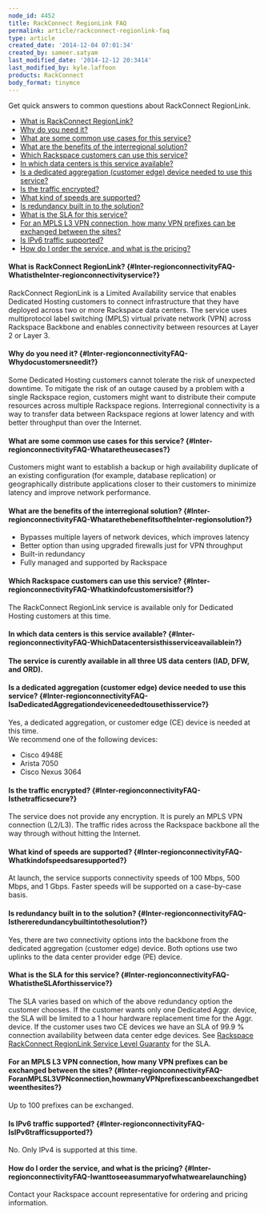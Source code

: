 ```yaml
---
node_id: 4452
title: RackConnect RegionLink FAQ
permalink: article/rackconnect-regionlink-faq
type: article
created_date: '2014-12-04 07:01:34'
created_by: sameer.satyam
last_modified_date: '2014-12-12 20:3414'
last_modified_by: kyle.laffoon
products: RackConnect
body_format: tinymce
---
```


Get quick answers to common questions about RackConnect RegionLink.

-   [What is RackConnect RegionLink?](#Q1)
-   [Why do you need it?](#Q2)
-   [What are some common use cases for this service?](#Q3)
-   [What are the benefits of the interregional solution?](#Q4)
-   [Which Rackspace customers can use this service?](#Q5)
-   [In which data centers is this service available?](#Q6)
-   [Is a dedicated aggregation (customer edge) device needed to use
    this service?](#Q8)
-   [Is the traffic encrypted?](#Q9)
-   [What kind of speeds are supported?](#Q10)
-   [Is redundancy built in to the solution?](#Q11)
-   [What is the SLA for this service?](#Q12)
-   [For an MPLS L3 VPN connection, how many VPN prefixes can be
    exchanged between the sites?](#Q13)
-   [Is IPv6 traffic supported?](#Q14)
-   [How do I order the service, and what is the pricing?](#Q15)

#### What is RackConnect RegionLink? {#Inter-regionconnectivityFAQ-WhatistheInter-regionconnectivityservice?}

RackConnect RegionLink is a Limited Availability service that enables
Dedicated Hosting customers to connect infrastructure that they have
deployed across two or more Rackspace data centers. The service uses
multiprotocol label switching (MPLS) virtual private network (VPN)
across Rackspace Backbone and enables connectivity between resources at
Layer 2 or Layer 3. 

#### Why do you need it? {#Inter-regionconnectivityFAQ-Whydocustomersneedit?}

Some Dedicated Hosting customers cannot tolerate the risk of unexpected
downtime. To mitigate the risk of an outage caused by a problem with a
single Rackspace region, customers might want to distribute their
compute resources across multiple Rackspace regions. Interregional
connectivity is a way to transfer data between Rackspace regions at
lower latency and with better throughput than over the Internet. 

#### What are some common use cases for this service? {#Inter-regionconnectivityFAQ-Whataretheusecases?}

Customers might want to establish a backup or high availability
duplicate of an existing configuration (for example, database
replication) or geographically distribute applications closer to their
customers to minimize latency and improve network performance.

#### What are the benefits of the interregional solution? {#Inter-regionconnectivityFAQ-WhatarethebenefitsoftheInter-regionsolution?}

-   Bypasses multiple layers of network devices, which improves latency
-   Better option than using upgraded firewalls just for VPN throughput
-   Built-in redundancy
-   Fully managed and supported by Rackspace

#### Which Rackspace customers can use this service? {#Inter-regionconnectivityFAQ-Whatkindofcustomersisitfor?}

The RackConnect RegionLink service is available only for Dedicated
Hosting customers at this time. 

#### In which data centers is this service available? {#Inter-regionconnectivityFAQ-WhichDatacentersisthisserviceavailablein?}

#### The service is curently available in all three US data centers (IAD, DFW, and ORD).  

#### Is a dedicated aggregation (customer edge) device needed to use this service? {#Inter-regionconnectivityFAQ-IsaDedicatedAggregationdeviceneededtousethisservice?}

Yes, a dedicated aggregation, or customer edge (CE) device is needed at
this time.\
 We recommend one of the following devices:

-   Cisco 4948E
-   Arista 7050
-   Cisco Nexus 3064

#### Is the traffic encrypted? {#Inter-regionconnectivityFAQ-Isthetrafficsecure?}

The service does not provide any encryption. It is purely an MPLS VPN
connection (L2/L3). The traffic rides across the Rackspace backbone all
the way through without hitting the Internet.

#### What kind of speeds are supported? {#Inter-regionconnectivityFAQ-Whatkindofspeedsaresupported?}

At launch, the service supports connectivity speeds of 100 Mbps, 500
Mbps, and 1 Gbps. Faster speeds will be supported on a case-by-case
basis. 

#### Is redundancy built in to the solution? {#Inter-regionconnectivityFAQ-Isthereredundancybuiltintothesolution?}

Yes, there are two connectivity options into the backbone from the
dedicated aggregation (customer edge) device. Both options use
two uplinks to the data center provider edge (PE) device. 

#### What is the SLA for this service? {#Inter-regionconnectivityFAQ-WhatistheSLAforthisservice?}

The SLA varies based on which of the above redundancy option the
customer chooses. If the customer wants only one Dedicated Aggr. device,
the SLA will be limited to a 1 hour hardware replacement time for the
Aggr. device. If the customer uses two CE devices we have an SLA of 99.9
% connection availability between data center edge devices. See
[Rackspace RackConnect RegionLink Service Level
Guaranty](http://www.rackspace.com/information/legal/rackconnect_regionlink)
for the SLA.

#### For an MPLS L3 VPN connection, how many VPN prefixes can be exchanged between the sites? {#Inter-regionconnectivityFAQ-ForanMPLSL3VPNconnection,howmanyVPNprefixescanbeexchangedbetweenthesites?}

Up to 100 prefixes can be exchanged. 

#### Is IPv6 traffic supported? {#Inter-regionconnectivityFAQ-IsIPv6trafficsupported?}

No. Only IPv4 is supported at this time.

#### How do I order the service, and what is the pricing? {#Inter-regionconnectivityFAQ-Iwanttoseeasummaryofwhatwearelaunching}

Contact your Rackspace account representative for ordering and pricing
information.

